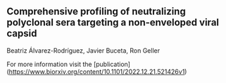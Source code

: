 ## Comprehensive profiling of neutralizing polyclonal sera targeting a non-enveloped viral capsid
Beatriz Álvarez-Rodríguez, Javier Buceta, Ron Geller

For more information visit the [publication] (https://www.biorxiv.org/content/10.1101/2022.12.21.521426v1)